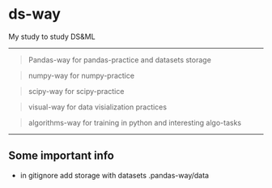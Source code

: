 # ds-way
My study to study DS&amp;ML
***
> Pandas-way for pandas-practice and datasets storage

> numpy-way for numpy-practice

> scipy-way for scipy-practice

> visual-way for data visialization practices

> algorithms-way for training in python and interesting algo-tasks

***
## Some important info
- in gitignore add storage with datasets .pandas-way/data
